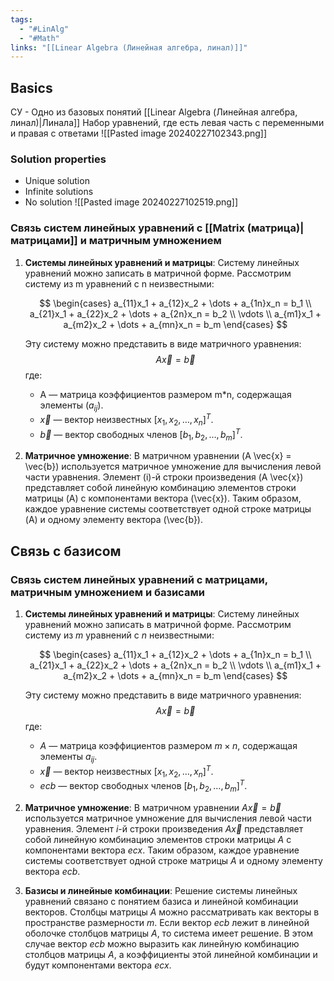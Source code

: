 ```yaml
---
tags:
  - "#LinAlg"
  - "#Math"
links: "[[Linear Algebra (Линейная алгебра, линал)]]"
---
```


## Basics
СУ - Одно из базовых понятий [[Linear Algebra (Линейная алгебра, линал)|Линала]]
Набор уравнений, где есть левая часть с переменными и правая с ответами
![[Pasted image 20240227102343.png]]


### Solution properties 
- Unique solution
- Infinite solutions
- No solution
![[Pasted image 20240227102519.png]]

### Связь систем линейных уравнений с [[Matrix (матрица)|матрицами]] и матричным умножением

1. **Системы линейных уравнений и матрицы**: Систему линейных уравнений можно записать в матричной форме. Рассмотрим систему из m уравнений с n неизвестными:
   
   $$
   \begin{cases}
   a_{11}x_1 + a_{12}x_2 + \dots + a_{1n}x_n = b_1 \\
   a_{21}x_1 + a_{22}x_2 + \dots + a_{2n}x_n = b_2 \\
   \vdots \\
   a_{m1}x_1 + a_{m2}x_2 + \dots + a_{mn}x_n = b_m
   \end{cases}
   $$
   
   Эту систему можно представить в виде матричного уравнения:
   $$A \vec{x} = \vec{b}$$
   где:
   - A — матрица коэффициентов размером m*n, содержащая элементы $(a_{ij})$.
   - $\vec{x}$ — вектор неизвестных $[x_1, x_2, \dots, x_n]^T$.
   - $\vec{b}$ — вектор свободных членов $[b_1, b_2, \dots, b_m]^T$.

2. **Матричное умножение**: В матричном уравнении \(A \vec{x} = \vec{b}\) используется матричное умножение для вычисления левой части уравнения. Элемент \(i\)-й строки произведения \(A \vec{x}\) представляет собой линейную комбинацию элементов строки матрицы \(A\) с компонентами вектора \(\vec{x}\). Таким образом, каждое уравнение системы соответствует одной строке матрицы \(A\) и одному элементу вектора \(\vec{b}\).

## Связь с базисом
### Связь систем линейных уравнений с матрицами, матричным умножением и базисами

1. **Системы линейных уравнений и матрицы**: Систему линейных уравнений можно записать в матричной форме. Рассмотрим систему из $m$ уравнений с $n$ неизвестными:

   $$
   \begin{cases}
   a_{11}x_1 + a_{12}x_2 + \dots + a_{1n}x_n = b_1 \\
   a_{21}x_1 + a_{22}x_2 + \dots + a_{2n}x_n = b_2 \\
   \vdots \\
   a_{m1}x_1 + a_{m2}x_2 + \dots + a_{mn}x_n = b_m
   \end{cases}
   $$

   Эту систему можно представить в виде матричного уравнения:
   $$A \vec{x} = \vec{b}$$
   где:
   - $A$ — матрица коэффициентов размером $m \times n$, содержащая элементы $a_{ij}$.
   - $\vec{x}$ — вектор неизвестных $[x_1, x_2, \dots, x_n]^T$.
   - $ec{b}$ — вектор свободных членов $[b_1, b_2, \dots, b_m]^T$.

2. **Матричное умножение**: В матричном уравнении $A \vec{x} = \vec{b}$ используется матричное умножение для вычисления левой части уравнения. Элемент $i$-й строки произведения $A \vec{x}$ представляет собой линейную комбинацию элементов строки матрицы $A$ с компонентами вектора $ec{x}$. Таким образом, каждое уравнение системы соответствует одной строке матрицы $A$ и одному элементу вектора $ec{b}$.

3. **Базисы и линейные комбинации**: Решение системы линейных уравнений связано с понятием базиса и линейной комбинации векторов. Столбцы матрицы $A$ можно рассматривать как векторы в пространстве размерности $m$. Если вектор $ec{b}$ лежит в линейной оболочке столбцов матрицы $A$, то система имеет решение. В этом случае вектор $ec{b}$ можно выразить как линейную комбинацию столбцов матрицы $A$, а коэффициенты этой линейной комбинации и будут компонентами вектора $ec{x}$.




